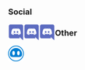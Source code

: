 ### Social
[<img align='left' src='https://raw.githubusercontent.com/Nevysian/Nevysian/1539182abb2f8311e82c67911c13c36419625b78/icons/Discord.svg' alt='Discord' width='32px' />][discord]
[<img align='left' src='https://raw.githubusercontent.com/Nevysian/Nevysian/1539182abb2f8311e82c67911c13c36419625b78/icons/Discord.svg' alt='Youtube' width='32px' />][youtube][<img align='left' src='https://raw.githubusercontent.com/Nevysian/Nevysian/1539182abb2f8311e82c67911c13c36419625b78/icons/Discord.svg' alt='Twitter' width='32px' />][twitter]

### Other

[<img align='left' src='https://raw.githubusercontent.com/Nevysian/Nevysian/master/icons/NeviNeutral.svg?token=AOV6W3UFD742KE2ARSEK35S7RPTTY' alt='Nevi' width='32px' />][nevi]

[discord]: https://discord.com/users/657702969034407947
[youtube]: https://www.youtube.com/channel/UCV7ejjvBuvhULn_hoM1sYwA
[twitter]: https://twitter.com/Nevysian
[nevi]: https://discord.com/oauth2/authorize?client_id=703042010352713729&scope=bot&permissions=403008598
